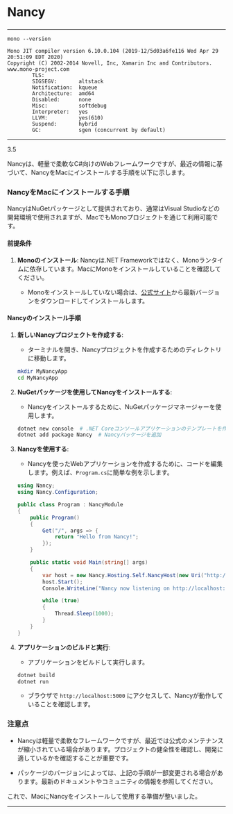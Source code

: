 ###
# Nancy
###

---
```
mono --version

Mono JIT compiler version 6.10.0.104 (2019-12/5d03a6fe116 Wed Apr 29 20:51:09 EDT 2020)
Copyright (C) 2002-2014 Novell, Inc, Xamarin Inc and Contributors. www.mono-project.com
        TLS:           
        SIGSEGV:       altstack
        Notification:  kqueue
        Architecture:  amd64
        Disabled:      none
        Misc:          softdebug 
        Interpreter:   yes
        LLVM:          yes(610)
        Suspend:       hybrid
        GC:            sgen (concurrent by default)

```
---
3.5

Nancyは、軽量で柔軟なC#向けのWebフレームワークですが、最近の情報に基づいて、NancyをMacにインストールする手順を以下に示します。

### NancyをMacにインストールする手順

NancyはNuGetパッケージとして提供されており、通常はVisual Studioなどの開発環境で使用されますが、MacでもMonoプロジェクトを通じて利用可能です。

#### 前提条件

1. **Monoのインストール**: Nancyは.NET Frameworkではなく、Monoランタイムに依存しています。MacにMonoをインストールしていることを確認してください。

   - Monoをインストールしていない場合は、[公式サイト](https://www.mono-project.com/download/stable/)から最新バージョンをダウンロードしてインストールします。

#### Nancyのインストール手順

1. **新しいNancyプロジェクトを作成する**:

   - ターミナルを開き、Nancyプロジェクトを作成するためのディレクトリに移動します。

   ```bash
   mkdir MyNancyApp
   cd MyNancyApp
   ```

2. **NuGetパッケージを使用してNancyをインストールする**:

   - Nancyをインストールするために、NuGetパッケージマネージャーを使用します。

   ```bash
   dotnet new console  # .NET Coreコンソールアプリケーションのテンプレートを作成
   dotnet add package Nancy  # Nancyパッケージを追加
   ```

3. **Nancyを使用する**:

   - Nancyを使ったWebアプリケーションを作成するために、コードを編集します。例えば、`Program.cs`に簡単な例を示します。

   ```csharp
   using Nancy;
   using Nancy.Configuration;

   public class Program : NancyModule
   {
       public Program()
       {
           Get("/", args => {
               return "Hello from Nancy!";
           });
       }

       public static void Main(string[] args)
       {
           var host = new Nancy.Hosting.Self.NancyHost(new Uri("http://localhost:5000"));
           host.Start();
           Console.WriteLine("Nancy now listening on http://localhost:5000. Press CTRL+C to exit.");

           while (true)
           {
               Thread.Sleep(1000);
           }
       }
   }
   ```

4. **アプリケーションのビルドと実行**:

   - アプリケーションをビルドして実行します。

   ```bash
   dotnet build
   dotnet run
   ```

   - ブラウザで `http://localhost:5000` にアクセスして、Nancyが動作していることを確認します。

### 注意点

- Nancyは軽量で柔軟なフレームワークですが、最近では公式のメンテナンスが縮小されている場合があります。プロジェクトの健全性を確認し、開発に適しているかを確認することが重要です。

- パッケージのバージョンによっては、上記の手順が一部変更される場合があります。最新のドキュメントやコミュニティの情報を参照してください。

これで、MacにNancyをインストールして使用する準備が整いました。

---

